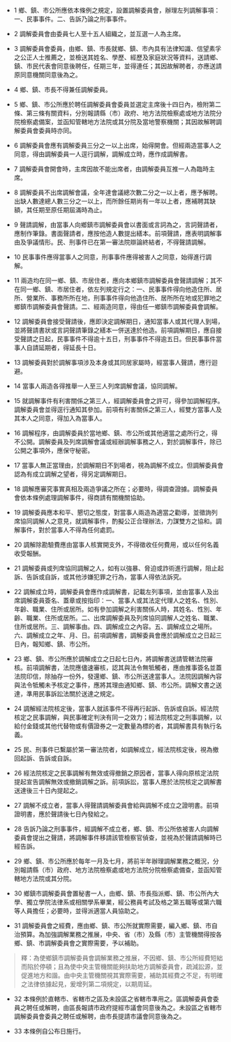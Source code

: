 * 1 鄉、鎮、市公所應依本條例之規定，設置調解委員會，辦理左列調解事項：一、民事事件。二、告訴乃論之刑事事件。

* 2 調解委員會由委員七人至十五人組織之，並互選一人為主席。

* 3 調解委員會委員，由鄉、鎮、市長就鄉、鎮、市內具有法律知識、信望素孚之公正人士推薦之，並檢送其姓名、學歷、經歷及家庭狀況等資料，送請鄉、鎮、市民代表會同意後聘任，任期三年，並得連任；其因故解聘者，亦應送請原同意機關同意後為之。

* 4 鄉、鎮、市長不得兼任調解委員。

* 5 鄉、鎮、市公所應於聘任調解委員會委員並選定主席後十四日內，檢附第二條、第三條有關資料，分別報請縣（市）政府、地方法院檢察處或地方法院分院檢察處備案，並函知管轄地方法院或其分院及當地警察機關；其因故解聘調解委員會委員時亦同。

* 6 調解委員會應有調解委員三分之一以上出席，始得開會。但經兩造當事人之同意，得由調解委員一人逕行調解，調解成立時，應作成調解書。

* 7 調解委員會開會時，主席因故不能出席者，由調解委員互推一人為臨時主席。

* 8 調解委員不出席調解會議，全年達會議總次數二分之一以上者，應予解聘。出缺人數達總人數三分之一以上，而所餘任期尚有一年以上者，應補聘其缺額，其任期至原任期屆滿時為止。

* 9 聲請調解，由當事人向鄉鎮市調解委員會以書面或言詞為之，言詞聲請者，應制作筆錄。書面聲請者，應按他造人數提出繕本。前項聲請，應表明調解事由及爭議情形。民、刑事件已在第一審法院辯論終結者，不得聲請調解。

* 10 民事事件應得當事人之同意，刑事事件應得被害人之同意，始得進行調解。

* 11 兩造均在同一鄉、鎮、市居住者，應向本鄉鎮市調解委員會聲請調解；其不在同一鄉、鎮、市居住者，依左列規定行之：一、民事事件得向他造住所、居所、營業所、事務所所在地，刑事事件得向他造住所、居所所在地或犯罪地之鄉鎮市調解委員會聲請。二、經兩造同意，得由任一鄉鎮市調解委員會調解。

* 12 調解委員會接受聲請後，應即決定調解期日，通知當事人或其代理人到場，並將聲請書狀或言詞聲請筆錄之繕本一併送達於他造。前項調解期日，應自接受聲請之日起，民事事件不得逾十五日，刑事事件不得逾五日。但民事事件當事人自請延期者，得延長十日。

* 13 調解委員對於調解事項涉及本身或其同居家屬時，經當事人聲請，應行迴避。

* 14 當事人兩造各得推舉一人至三人列席調解會議，協同調解。

* 15 就調解事件有利害關係之第三人，經調解委員會之許可，得參加調解程序。調解委員會並得逕行通知其參加。前項有利害關係之第三人，經雙方當事人及其本人之同意，得加入為當事人。

* 16 調解程序，由調解委員於當地鄉、鎮、市公所或其他適當之處所行之，得不公開。調解委員及列席調解會議或經辦調解事務之人，對於調解事件，除已公開之事項外，應保守秘密。

* 17 當事人無正當理由，於調解期日不到場者，視為調解不成立。但調解委員會認為有成立調解之望者，得另定調解期日。

* 18 調解應審究事實真相及兩造爭議之所在；必要時，得調查證據。調解委員會依本條例處理調解事件，得商請有關機關協助。

* 19 調解委員應本和平、懇切之態度，對當事人兩造為適當之勸導，並徵詢列席協同調解人之意見，就調解事件，酌擬公正合理辦法，力謀雙方之協和。調解事件，對於當事人不得為任何處罰。

* 20 調解除勘驗費應由當事人核實開支外，不得徵收任何費用，或以任何名義收受報酬。

* 21 調解委員或列席協同調解之人，如有以強暴、脅迫或詐術進行調解，阻止起訴、告訴或自訴，或其他涉嫌犯罪之行為，當事人得依法訴究。

* 22 調解成立時，調解委員會應作成調解書，記載左列事項，並由當事人及出席調解委員簽名、蓋章或按指印：一、當事人或其法定代理人之姓名、性別、年齡、職業、住所或居所。如有參加調解之利害關係人時，其姓名、性別、年齡、職業、住所或居所。二、出席調解委員及列席協同調解人之姓名、職業、住所或居所。三、調解事由。四、調解成立之內容。五、調解成立之場所。六、調解成立之年、月、日。前項調解書，調解委員會應於調解成立之日起三日內，報知鄉、鎮、市公所。

* 23 鄉、鎮、市公所應於調解成立之日起七日內，將調解書送請管轄法院審核。前項調解書，法院應儘速審核，認其與法令無牴觸者，應由推事簽名並蓋法院印信，除抽存一份外，發還鄉、鎮、市公所送達當事人。法院因調解內容與法令牴觸未予核定之事件，應將其理由通知鄉、鎮、市公所。調解文書之送達，準用民事訴訟法關於送達之規定。

* 24 調解經法院核定後，當事人就該事件不得再行起訴、告訴或自訴。經法院核定之民事調解，與民事確定判決有同一之效力；經法院核定之刑事調解，以給付金錢或其他代替物或有價證券之一定數量為標的者，其調解書具有執行名義。

* 25 民、刑事件已繫屬於第一審法院者，如調解成立，經法院核定後，視為撤回起訴、告訴或自訴。

* 26 經法院核定之民事調解有無效或得撤銷之原因者，當事人得向原核定法院提起宣告調解無效或撤銷調解之訴。前項訴訟，當事人應於法院核定之調解書送達後三十日內提起之。

* 27 調解不成立者，當事人得聲請調解委員會給與調解不成立之證明書。前項證明書，應於聲請後七日內發給之。

* 28 告訴乃論之刑事事件，經調解不成立者，鄉、鎮、市公所依被害人向調解委員會提出之聲請，將調解事件移請該管檢察官偵查，並視為於聲請調解時已經告訴。

* 29 鄉、鎮、市公所應於每年一月及七月，將前半年辦理調解業務之概況，分別報請縣（市）政府、地方法院檢察處或地方法院分院檢察處備查，並函知管轄地方法院或其分院。

* 30 鄉鎮市調解委員會置秘書一人，由鄉、鎮、市長指派鄉、鎮、市公所內大學、獨立學院法律系或相關學系畢業，經公務員考試及格之第五職等或第六職等人員擔任；必要時，並得派適當人員協助之。

* 31 調解委員會之經費，應由鄉、鎮、市公所就實際需要，編入鄉、鎮、市自治預算。為加強調解業務之推展，中央、省（市）及縣（市）主管機關得按各鄉、鎮、市調解委員會之實際需要，予以補助。

> 釋：為使鄉鎮市調解委員會調解業務之推展，不因鄉、鎮、市公所經費短絀而陷於停頓；且為使中央主管機關能夠扶助地方調解委員會，疏減訟源，並促進地方和諧。由中央主管機關視其實際需要，補助其經費之不足，有明確之法律依據起見，爰增列第二項規定，以期周延。

* 32 本條例於直轄市、省轄市之區及未設區之省轄市準用之。區調解委員會委員之聘任或解聘，由區長報請市政府提經市議會同意後為之。未設區之省轄市調解委員會委員之聘任或解聘，由市長提請市議會同意後為之。

* 33 本條例自公布日施行。

